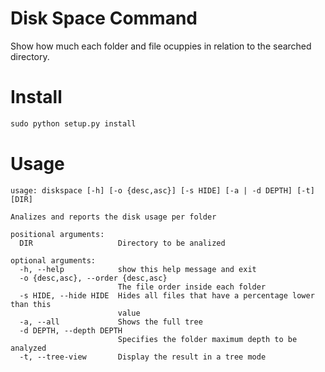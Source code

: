 Disk Space Command
==================

Show how much each folder and file ocuppies in relation to the searched
directory.

Install
=======

```python
sudo python setup.py install
```

Usage
=====

```
usage: diskspace [-h] [-o {desc,asc}] [-s HIDE] [-a | -d DEPTH] [-t] [DIR]

Analizes and reports the disk usage per folder

positional arguments:
  DIR                   Directory to be analized

optional arguments:
  -h, --help            show this help message and exit
  -o {desc,asc}, --order {desc,asc}
                        The file order inside each folder
  -s HIDE, --hide HIDE  Hides all files that have a percentage lower than this
                        value
  -a, --all             Shows the full tree
  -d DEPTH, --depth DEPTH
                        Specifies the folder maximum depth to be analyzed
  -t, --tree-view       Display the result in a tree mode
```
